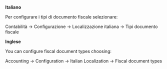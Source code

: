 **Italiano**

Per configurare i tipi di documento fiscale selezionare:

Contabilità → Configurazione → Localizzazione italiana → Tipi documento
fiscale

**Inglese**

You can configure fiscal document types choosing:

Accounting → Configuration → Italian Localization → Fiscal document
types
